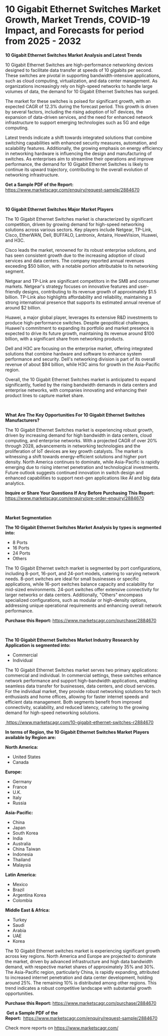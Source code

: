 <p><h1>10 Gigabit Ethernet Switches Market Growth, Market Trends, COVID-19 Impact, and Forecasts for period from 2025 - 2032</h1></p><p><strong>10 Gigabit Ethernet Switches Market Analysis and Latest Trends</strong></p>
<p><p>10 Gigabit Ethernet Switches are high-performance networking devices designed to facilitate data transfer at speeds of 10 gigabits per second. These switches are pivotal in supporting bandwidth-intensive applications, such as cloud computing, virtualization, and data center management. As organizations increasingly rely on high-speed networks to handle large volumes of data, the demand for 10 Gigabit Ethernet Switches has surged.</p><p>The market for these switches is poised for significant growth, with an expected CAGR of 12.3% during the forecast period. This growth is driven by several factors, including the rising adoption of IoT devices, the expansion of data-driven services, and the need for enhanced network infrastructure to support emerging technologies such as 5G and edge computing.</p><p>Latest trends indicate a shift towards integrated solutions that combine switching capabilities with enhanced security measures, automation, and scalability features. Additionally, the growing emphasis on energy efficiency in networking hardware is influencing the design and manufacturing of switches. As enterprises aim to streamline their operations and improve performance, the demand for 10 Gigabit Ethernet Switches is likely to continue its upward trajectory, contributing to the overall evolution of networking infrastructure.</p></p>
<p><strong>Get a Sample PDF of the Report:&nbsp;</strong> <a href="https://www.marketscagr.com/enquiry/request-sample/2884670?utm_campaign=2660&utm_medium=2&utm_source=Github&utm_content=ia&utm_term=13032025&utm_id=10-gigabit-ethernet-switches">https://www.marketscagr.com/enquiry/request-sample/2884670</a></p>
<p>&nbsp;</p>
<p><strong>10 Gigabit Ethernet Switches Major Market Players</strong></p>
<p><p>The 10 Gigabit Ethernet Switches market is characterized by significant competition, driven by growing demand for high-speed networking solutions across various sectors. Key players include Netgear, TP-Link, Cisco, EtherWAN, Dell, BUFFALO, Lantronix, Antaira, HoweVision, Huawei, and H3C. </p><p>Cisco leads the market, renowned for its robust enterprise solutions, and has seen consistent growth due to the increasing adoption of cloud services and data centers. The company reported annual revenues exceeding $50 billion, with a notable portion attributable to its networking segment.</p><p>Netgear and TP-Link are significant competitors in the SMB and consumer markets. Netgear's strategy focuses on innovative features and user-friendly designs, contributing to its revenue growth of approximately $1.5 billion. TP-Link also highlights affordability and reliability, maintaining a strong international presence that supports its estimated annual revenue of around $2 billion.</p><p>Huawei, a major global player, leverages its extensive R&D investments to produce high-performance switches. Despite geopolitical challenges, Huawei's commitment to expanding its portfolio and market presence is expected to drive its future growth, maintaining its revenue around $100 billion, with a significant share from networking products.</p><p>Dell and H3C are focusing on the enterprise market, offering integrated solutions that combine hardware and software to enhance system performance and security. Dell's networking division is part of its overall revenue of about $94 billion, while H3C aims for growth in the Asia-Pacific region.</p><p>Overall, the 10 Gigabit Ethernet Switches market is anticipated to expand significantly, fueled by the rising bandwidth demands in data centers and enterprise networks, with companies innovating and enhancing their product lines to capture market share.</p></p>
<p>&nbsp;</p>
<p><strong>What Are The Key Opportunities For 10 Gigabit Ethernet Switches Manufacturers?</strong></p>
<p><p>The 10 Gigabit Ethernet Switches market is experiencing robust growth, driven by increasing demand for high bandwidth in data centers, cloud computing, and enterprise networks. With a projected CAGR of over 20% through 2028, advancements in networking technologies and the proliferation of IoT devices are key growth catalysts. The market is witnessing a shift towards energy-efficient solutions and higher port density. North America continues to dominate, while Asia-Pacific is rapidly emerging due to rising internet penetration and technological investments. Future outlook suggests continued innovation in switch design and enhanced capabilities to support next-gen applications like AI and big data analytics.</p></p>
<p><strong>Inquire or Share Your Questions If Any Before Purchasing This Report:</strong> <a href="https://www.marketscagr.com/enquiry/pre-order-enquiry/2884670?utm_campaign=2660&utm_medium=2&utm_source=Github&utm_content=ia&utm_term=13032025&utm_id=10-gigabit-ethernet-switches">https://www.marketscagr.com/enquiry/pre-order-enquiry/2884670</a></p>
<p>&nbsp;</p>
<p><strong>Market Segmentation</strong></p>
<p><strong>The 10 Gigabit Ethernet Switches Market Analysis by types is segmented into:</strong></p>
<p><ul><li>8 Ports</li><li>16 Ports</li><li>24 Ports</li><li>Others</li></ul></p>
<p><p>The 10 Gigabit Ethernet switch market is segmented by port configurations, including 8-port, 16-port, and 24-port models, catering to varying network needs. 8-port switches are ideal for small businesses or specific applications, while 16-port switches balance capacity and scalability for mid-sized environments. 24-port switches offer extensive connectivity for larger networks or data centers. Additionally, "Others" encompass specialized configurations, such as modular or high-density options, addressing unique operational requirements and enhancing overall network performance.</p></p>
<p><strong>Purchase this Report:&nbsp;</strong><a href="https://www.marketscagr.com/purchase/2884670?utm_campaign=2660&utm_medium=2&utm_source=Github&utm_content=ia&utm_term=13032025&utm_id=10-gigabit-ethernet-switches">https://www.marketscagr.com/purchase/2884670</a></p>
<p>&nbsp;</p>
<p><strong>The 10 Gigabit Ethernet Switches Market Industry Research by Application is segmented into:</strong></p>
<p><ul><li>Commercial</li><li>Individual</li></ul></p>
<p><p>The 10 Gigabit Ethernet Switches market serves two primary applications: commercial and individual. In commercial settings, these switches enhance network performance and support high-bandwidth applications, enabling seamless data transfer for businesses, data centers, and cloud services. For the individual market, they provide robust networking solutions for tech enthusiasts and home offices, allowing for faster internet speeds and efficient data management. Both segments benefit from improved connectivity, scalability, and reduced latency, catering to the growing demand for high-speed networking solutions.</p></p>
<p><a href="https://www.marketscagr.com/10-gigabit-ethernet-switches-r2884670?utm_campaign=2660&utm_medium=2&utm_source=Github&utm_content=ia&utm_term=13032025&utm_id=10-gigabit-ethernet-switches">&nbsp;https://www.marketscagr.com/10-gigabit-ethernet-switches-r2884670</a></p>
<p><strong>In terms of Region, the 10 Gigabit Ethernet Switches Market Players available by Region are:</strong></p>
<p>
    <p> <strong> North America: </strong>
        <ul>
            <li>United States</li>
            <li>Canada</li>
        </ul>
        </p> 
    <p> <strong> Europe: </strong>
        <ul>
            <li>Germany</li>
            <li>France</li>
            <li>U.K.</li>
            <li>Italy</li>
            <li>Russia</li>
        </ul>
        </p> 
    <p> <strong> Asia-Pacific: </strong>
        <ul>
            <li>China</li>
            <li>Japan</li>
            <li>South Korea</li>
            <li>India</li>
            <li>Australia</li>
            <li>China Taiwan</li>
            <li>Indonesia</li>
            <li>Thailand</li>
            <li>Malaysia</li>
        </ul>
        </p> 
    <p> <strong> Latin America: </strong>
        <ul>
            <li>Mexico</li>
            <li>Brazil</li>
            <li>Argentina Korea</li>
            <li>Colombia</li>
        </ul>
        </p> 
    <p> <strong> Middle East & Africa: </strong>
        <ul>
            <li>Turkey</li>
            <li>Saudi</li>
            <li>Arabia</li>
            <li>UAE</li>
            <li>Korea</li>
        </ul>
    </p>
    </p>
<p><p>The 10 Gigabit Ethernet switches market is experiencing significant growth across key regions. North America and Europe are projected to dominate the market, driven by advanced infrastructure and high data bandwidth demand, with respective market shares of approximately 35% and 30%. The Asia-Pacific region, particularly China, is rapidly expanding, attributed to increased internet penetration and data center development, holding around 25%. The remaining 10% is distributed among other regions. This trend indicates a robust competitive landscape with substantial growth opportunities.</p></p>
<p><strong>Purchase this Report: </strong><a href="https://www.marketscagr.com/purchase/2884670?utm_campaign=2660&utm_medium=2&utm_source=Github&utm_content=ia&utm_term=13032025&utm_id=10-gigabit-ethernet-switches">https://www.marketscagr.com/purchase/2884670</a></p>
<p>&nbsp;<strong>Get a Sample PDF of the Report:&nbsp;&nbsp;</strong><a href="https://www.marketscagr.com/enquiry/request-sample/2884670?utm_campaign=2660&utm_medium=2&utm_source=Github&utm_content=ia&utm_term=13032025&utm_id=10-gigabit-ethernet-switches">https://www.marketscagr.com/enquiry/request-sample/2884670</a></p>
<p><strong></strong></p>
<p>Check more reports on <a href="https://www.marketscagr.com/?utm_campaign=2660&utm_medium=2&utm_source=Github&utm_content=ia&utm_term=13032025&utm_id=10-gigabit-ethernet-switches">https://www.marketscagr.com/</a></p>